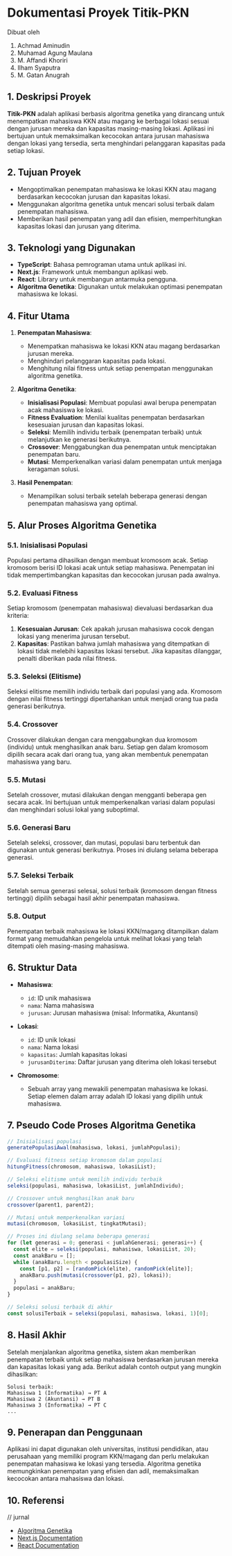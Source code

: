# **Dokumentasi Proyek Titik-PKN**

Dibuat oleh

1. Achmad Aminudin
1. Muhamad Agung Maulana
1. M. Affandi Khoriri
1. Ilham Syaputra
1. M. Gatan Anugrah

## **1. Deskripsi Proyek**

**Titik-PKN** adalah aplikasi berbasis algoritma genetika yang dirancang untuk menempatkan mahasiswa KKN atau magang ke berbagai lokasi sesuai dengan jurusan mereka dan kapasitas masing-masing lokasi. Aplikasi ini bertujuan untuk memaksimalkan kecocokan antara jurusan mahasiswa dengan lokasi yang tersedia, serta menghindari pelanggaran kapasitas pada setiap lokasi.

## **2. Tujuan Proyek**

- Mengoptimalkan penempatan mahasiswa ke lokasi KKN atau magang berdasarkan kecocokan jurusan dan kapasitas lokasi.
- Menggunakan algoritma genetika untuk mencari solusi terbaik dalam penempatan mahasiswa.
- Memberikan hasil penempatan yang adil dan efisien, memperhitungkan kapasitas lokasi dan jurusan yang diterima.

## **3. Teknologi yang Digunakan**

- **TypeScript**: Bahasa pemrograman utama untuk aplikasi ini.
- **Next.js**: Framework untuk membangun aplikasi web.
- **React**: Library untuk membangun antarmuka pengguna.
- **Algoritma Genetika**: Digunakan untuk melakukan optimasi penempatan mahasiswa ke lokasi.

## **4. Fitur Utama**

1. **Penempatan Mahasiswa**:

   - Menempatkan mahasiswa ke lokasi KKN atau magang berdasarkan jurusan mereka.
   - Menghindari pelanggaran kapasitas pada lokasi.
   - Menghitung nilai fitness untuk setiap penempatan menggunakan algoritma genetika.

2. **Algoritma Genetika**:

   - **Inisialisasi Populasi**: Membuat populasi awal berupa penempatan acak mahasiswa ke lokasi.
   - **Fitness Evaluation**: Menilai kualitas penempatan berdasarkan kesesuaian jurusan dan kapasitas lokasi.
   - **Seleksi**: Memilih individu terbaik (penempatan terbaik) untuk melanjutkan ke generasi berikutnya.
   - **Crossover**: Menggabungkan dua penempatan untuk menciptakan penempatan baru.
   - **Mutasi**: Memperkenalkan variasi dalam penempatan untuk menjaga keragaman solusi.

3. **Hasil Penempatan**:

   - Menampilkan solusi terbaik setelah beberapa generasi dengan penempatan mahasiswa yang optimal.

## **5. Alur Proses Algoritma Genetika**

### **5.1. Inisialisasi Populasi**

Populasi pertama dihasilkan dengan membuat kromosom acak. Setiap kromosom berisi ID lokasi acak untuk setiap mahasiswa. Penempatan ini tidak mempertimbangkan kapasitas dan kecocokan jurusan pada awalnya.

### **5.2. Evaluasi Fitness**

Setiap kromosom (penempatan mahasiswa) dievaluasi berdasarkan dua kriteria:

1. **Kesesuaian Jurusan**: Cek apakah jurusan mahasiswa cocok dengan lokasi yang menerima jurusan tersebut.
2. **Kapasitas**: Pastikan bahwa jumlah mahasiswa yang ditempatkan di lokasi tidak melebihi kapasitas lokasi tersebut. Jika kapasitas dilanggar, penalti diberikan pada nilai fitness.

### **5.3. Seleksi (Elitisme)**

Seleksi elitisme memilih individu terbaik dari populasi yang ada. Kromosom dengan nilai fitness tertinggi dipertahankan untuk menjadi orang tua pada generasi berikutnya.

### **5.4. Crossover**

Crossover dilakukan dengan cara menggabungkan dua kromosom (individu) untuk menghasilkan anak baru. Setiap gen dalam kromosom dipilih secara acak dari orang tua, yang akan membentuk penempatan mahasiswa yang baru.

### **5.5. Mutasi**

Setelah crossover, mutasi dilakukan dengan mengganti beberapa gen secara acak. Ini bertujuan untuk memperkenalkan variasi dalam populasi dan menghindari solusi lokal yang suboptimal.

### **5.6. Generasi Baru**

Setelah seleksi, crossover, dan mutasi, populasi baru terbentuk dan digunakan untuk generasi berikutnya. Proses ini diulang selama beberapa generasi.

### **5.7. Seleksi Terbaik**

Setelah semua generasi selesai, solusi terbaik (kromosom dengan fitness tertinggi) dipilih sebagai hasil akhir penempatan mahasiswa.

### **5.8. Output**

Penempatan terbaik mahasiswa ke lokasi KKN/magang ditampilkan dalam format yang memudahkan pengelola untuk melihat lokasi yang telah ditempati oleh masing-masing mahasiswa.

## **6. Struktur Data**

- **Mahasiswa**:

  - `id`: ID unik mahasiswa
  - `nama`: Nama mahasiswa
  - `jurusan`: Jurusan mahasiswa (misal: Informatika, Akuntansi)

- **Lokasi**:

  - `id`: ID unik lokasi
  - `nama`: Nama lokasi
  - `kapasitas`: Jumlah kapasitas lokasi
  - `jurusanDiterima`: Daftar jurusan yang diterima oleh lokasi tersebut

- **Chromosome**:

  - Sebuah array yang mewakili penempatan mahasiswa ke lokasi. Setiap elemen dalam array adalah ID lokasi yang dipilih untuk mahasiswa.

## **7. Pseudo Code Proses Algoritma Genetika**

```ts
// Inisialisasi populasi
generatePopulasiAwal(mahasiswa, lokasi, jumlahPopulasi);

// Evaluasi fitness setiap kromosom dalam populasi
hitungFitness(chromosom, mahasiswa, lokasiList);

// Seleksi elitisme untuk memilih individu terbaik
seleksi(populasi, mahasiswa, lokasiList, jumlahIndividu);

// Crossover untuk menghasilkan anak baru
crossover(parent1, parent2);

// Mutasi untuk memperkenalkan variasi
mutasi(chromosom, lokasiList, tingkatMutasi);

// Proses ini diulang selama beberapa generasi
for (let generasi = 0; generasi < jumlahGenerasi; generasi++) {
  const elite = seleksi(populasi, mahasiswa, lokasiList, 20);
  const anakBaru = [];
  while (anakBaru.length < populasiSize) {
    const [p1, p2] = [randomPick(elite), randomPick(elite)];
    anakBaru.push(mutasi(crossover(p1, p2), lokasi));
  }
  populasi = anakBaru;
}

// Seleksi solusi terbaik di akhir
const solusiTerbaik = seleksi(populasi, mahasiswa, lokasi, 1)[0];
```

## **8. Hasil Akhir**

Setelah menjalankan algoritma genetika, sistem akan memberikan penempatan terbaik untuk setiap mahasiswa berdasarkan jurusan mereka dan kapasitas lokasi yang ada. Berikut adalah contoh output yang mungkin dihasilkan:

```
Solusi terbaik:
Mahasiswa 1 (Informatika) → PT A
Mahasiswa 2 (Akuntansi) → PT B
Mahasiswa 3 (Informatika) → PT C
...
```

## **9. Penerapan dan Penggunaan**

Aplikasi ini dapat digunakan oleh universitas, institusi pendidikan, atau perusahaan yang memiliki program KKN/magang dan perlu melakukan penempatan mahasiswa ke lokasi yang tersedia. Algoritma genetika memungkinkan penempatan yang efisien dan adil, memaksimalkan kecocokan antara mahasiswa dan lokasi.

## **10. Referensi**

// jurnal

- [Algoritma Genetika](https://en.wikipedia.org/wiki/Genetic_algorithm)
- [Next.js Documentation](https://nextjs.org/docs)
- [React Documentation](https://reactjs.org/docs/getting-started.html)
